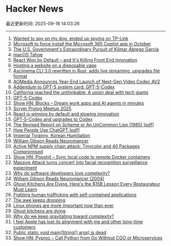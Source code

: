 # Hacker News

最近更新时间: 2025-09-16 14:03:26

--- 
1. [Wanted to spy on my dog, ended up spying on TP-Link](https://kennedn.com/blog/posts/tapo/) 
2. [Microsoft to force install the Microsoft 365 Copilot app in October](https://www.bleepingcomputer.com/news/microsoft/microsoft-to-force-install-the-microsoft-365-copilot-app-in-october/) 
3. [The U.S. Government's Extraordinary Pursuit of Kilmar Ábrego García](https://www.newyorker.com/news/the-lede/the-us-governments-extraordinary-pursuit-of-kilmar-abrego-garcia) 
4. [macOS Tahoe](https://www.apple.com/os/macos/) 
5. [React Won by Default – and It's Killing Front End Innovation](https://www.lorenstew.art/blog/react-won-by-default/) 
6. [Hosting a website on a disposable vape](https://bogdanthegeek.github.io/blog/projects/vapeserver/) 
7. [Asciinema CLI 3.0 rewritten in Rust, adds live streaming, upgrades file format](https://blog.asciinema.org/post/three-point-o/) 
8. [AOMedia Announces Year-End Launch of Next-Gen Video Codec AV2](https://aomedia.org/press%20releases/AOMedia-Announces-Year-End-Launch-of-Next-Generation-Video-Codec-AV2-on-10th-Anniversary/) 
9. [Addendum to GPT-5 system card: GPT-5-Codex](https://openai.com/index/gpt-5-system-card-addendum-gpt-5-codex/) 
10. [California reached the unthinkable: A union deal with tech giants](https://www.politico.com/news/2025/09/14/california-uber-lyft-union-00562680) 
11. [GPT-5-Codex](https://openai.com/index/introducing-upgrades-to-codex/) 
12. [Show HN: Blocks – Dream work apps and AI agents in minutes](https://blocks.diy) 
13. [Scryer Prolog Meetup 2025](https://hsd-pbsa.de/veranstaltung/scryer-prolog-meetup-2025/) 
14. [React is winning by default and slowing innovation](https://www.lorenstew.art/blog/react-won-by-default/) 
15. [GPT‑5-Codex and upgrades to Codex](https://simonwillison.net/2025/Sep/15/gpt-5-codex/) 
16. [The Revised Report on Scheme or An UnCommon Lisp (1985) [pdf]](https://dspace.mit.edu/bitstream/handle/1721.1/5600/AIM-848.pdf) 
17. [How People Use ChatGPT [pdf]](https://cdn.openai.com/pdf/a253471f-8260-40c6-a2cc-aa93fe9f142e/economic-research-chatgpt-usage-paper.pdf) 
18. [Imperial Tyranny, Korean Humiliation](https://english.hani.co.kr/arti/english_edition/english_editorials/1218475.html) 
19. [William Gibson Reads Neuromancer](http://bearcave.com/bookrev/neuromancer/neuromancer_audio.html) 
20. [Active NPM supply chain attack: Tinycolor and 40 Packages Compromised](https://socket.dev/blog/tinycolor-supply-chain-attack-affects-40-packages) 
21. [Show HN: Pooshit – Sync local code to remote Docker containers](https://news.ycombinator.com/item?id=45255337) 
22. [Massive Attack turns concert into facial recognition surveillance experiment](https://www.gadgetreview.com/massive-attack-turns-concert-into-facial-recognition-surveillance-experiment) 
23. [Why do software developers love complexity?](https://kyrylo.org/software/2025/08/21/why-do-software-developers-love-complexity.html) 
24. [William Gibson Reads Neuromancer (2004)](http://bearcave.com/bookrev/neuromancer/neuromancer_audio.html) 
25. [Ghost Kitchens Are Dying. Here's the $15B Lesson Every Restaurateur Must Learn](https://davidrmann3.substack.com/p/ghost-kitchens-are-dying-heres-the) 
26. [Fighting human trafficking with self-contained applications](https://lwn.net/SubscriberLink/1036916/2b10f1356b7ab0e7/) 
27. [The awe keeps dropping](https://morrick.me/archives/10137) 
28. [Linux phones are more important now than ever](https://feddit.org/post/18353777) 
29. [Ghost kitchens are dying](https://davidrmann3.substack.com/p/ghost-kitchens-are-dying-heres-the) 
30. [Why do we keep gravitating toward complexity?](https://kyrylo.org/software/2025/08/21/why-do-software-developers-love-complexity.html) 
31. [I feel Apple has lost its alignment with me and other long-time customers](https://morrick.me/archives/10137) 
32. [Public static void main(String[] args) is dead](https://mccue.dev/pages/9-16-25-psvm) 
33. [Show HN: Pyproc – Call Python from Go Without CGO or Microservices](https://github.com/YuminosukeSato/pyproc) 
